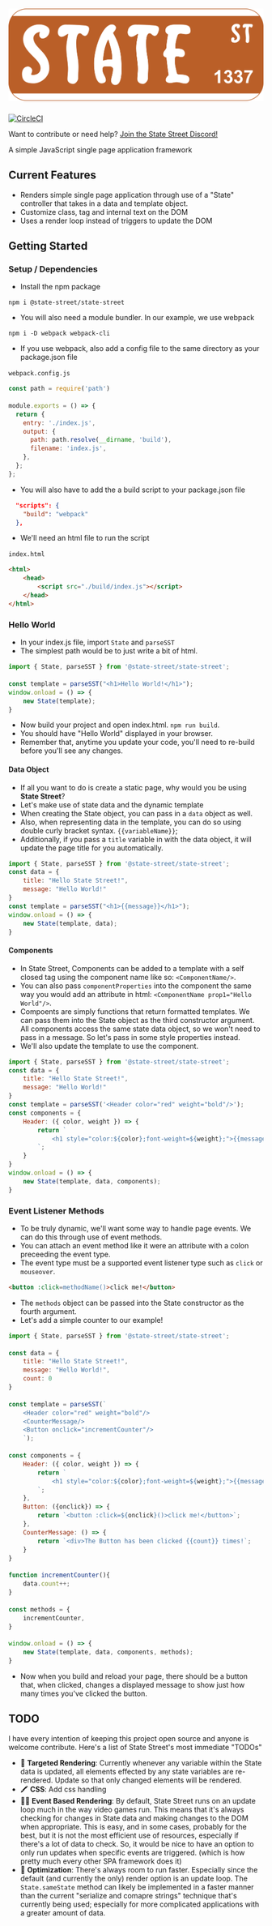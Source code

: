 # ![State Street](https://github.com/Joshabracks/State-Street/blob/main/sstlogo.png?raw=true)
[![CircleCI](https://circleci.com/gh/Joshabracks/State-Street.svg?style=shield)](https://circleci.com/gh/Joshabracks/State-Street)

Want to contribute or need help? [Join the State Street Discord!](https://discord.gg/a7AycPG2)


A simple JavaScript single page application framework

## Current Features
* Renders simple single page application through use of a "State" controller that takes in a data and template object.
* Customize class, tag and internal text on the DOM
* Uses a render loop instead of triggers to update the DOM

## Getting Started
### Setup / Dependencies
* Install the npm package
```
npm i @state-street/state-street
```

* You will also need a module bundler.  In our example, we use webpack
```
npm i -D webpack webpack-cli
```
* If you use webpack, also add a config file to the same directory as your package.json file 

`webpack.config.js`
````js
const path = require('path')

module.exports = () => {
  return {
    entry: './index.js',
    output: {
      path: path.resolve(__dirname, 'build'),
      filename: 'index.js',
    },
  };
};
````
* You will also have to add the a build script to your package.json file
```json
  "scripts": {
    "build": "webpack"
  },
```
* We'll need an html file to run the script

`index.html`
```html
<html>
    <head>
        <script src="./build/index.js"></script>
    </head>
</html>
```
### Hello World
* In your index.js file, import `State` and `parseSST`
* The simplest path would be to just write a bit of html.
```js
import { State, parseSST } from '@state-street/state-street';

const template = parseSST("<h1>Hello World!</h1>");
window.onload = () => {
    new State(template);
}
```
* Now build your project and open index.html.  `npm run build`.
* You should have "Hello World" displayed in your browser.
* Remember that, anytime you update your code, you'll need to re-build before you'll see any changes.
#### Data Object
* If all you want to do is create a static page, why would you be using **State Street**?
* Let's make use of state data and the dynamic template
* When creating the State object, you can pass in a `data` object as well.
* Also, when representing data in the template, you can do so using double curly bracket syntax. `{{variableName}}`;
* Additionally, if you pass a `title` variable in with the data object, it will update the page title for you automatically.
```js
import { State, parseSST } from '@state-street/state-street';
const data = {
    title: "Hello State Street!",
    message: "Hello World!"
}
const template = parseSST("<h1>{{message}}</h1>");
window.onload = () => {
    new State(template, data);
}
```

#### Components
* In State Street, Components  can be added to a template with a self closed tag using the component name like so: `<ComponentName/>`.  
* You can also pass `componentProperties` into the component the same way you would add an attribute in html: `<ComponentName prop1="Hello World"/>`.
* Compoents are simply functions that return formatted templates.  We can pass them into the State object as the third constructor argument.  All components access the same state data object, so we won't need to pass in a message.  So let's pass in some style properties instead.
* We'll also update the template to use the component.
```js
import { State, parseSST } from '@state-street/state-street';
const data = {
    title: "Hello State Street!",
    message: "Hello World!"
}
const template = parseSST('<Header color="red" weight="bold"/>');
const components = {
    Header: ({ color, weight }) => {
        return `
            <h1 style="color:${color};font-weight=${weight};">{{message}}</h1>
        `;
    }
}
window.onload = () => {
    new State(template, data, components);
}
```
### Event Listener Methods
* To be truly dynamic, we'll want some way to handle page events.  We can do this through use of event methods.
* You can attach an event method like it were an attribute with a colon preceeding the event type.
* The event type must be a supported event listener type such as `click` or `mouseover`.
```html
<button :click=methodName()>click me!</button>
```
* The `methods` object can be passed into the State constructor as the fourth argument.
* Let's add a simple counter to our example!
```js
import { State, parseSST } from '@state-street/state-street';

const data = {
    title: "Hello State Street!",
    message: "Hello World!",
    count: 0
}

const template = parseSST(`
    <Header color="red" weight="bold"/>
    <CounterMessage/>
    <Button onclick="incrementCounter"/>
    `);

const components = {
    Header: ({ color, weight }) => {
        return `
            <h1 style="color:${color};font-weight=${weight};">{{message}}</h1>
        `;
    },
    Button: ({onclick}) => {
        return `<button :click=${onclick}()>click me!</button>`;
    },
    CounterMessage: () => {
        return `<div>The Button has been clicked {{count}} times!`;
    }
}

function incrementCounter(){
    data.count++;
}

const methods = {
    incrementCounter,
}

window.onload = () => {
    new State(template, data, components, methods);
}
```
* Now when you build and reload your page, there should be a button that, when clicked, changes a displayed message to show just how many times you've clicked the button.

## TODO
I have every intention of keeping this project open source and anyone is welcome contribute.  Here's a list of State Street's most immediate "TODOs"
* :bow_and_arrow: **Targeted Rendering**: Currently whenever any variable within the State data is updated, all elements effected by any state variables are re-rendered.  Update so that only changed elements will be rendered.
* :crayon: **CSS**: Add css handling
* :running_woman: **Event Based Rendering**: By default, State Street runs on an update loop much in the way video games run.  This means that it's always checking for changes in State data and making changes to the DOM when appropriate.  This is easy, and in some cases, probably for the best, but it is not the most efficient use of resources, especially if there's a lot of data to check.  So, it would be nice to have an option to only run updates when specific events are triggered.  (which is how pretty much every other SPA framework does it)
* :muscle: **Optimization**: There's always room to run faster.  Especially since the default (and currently the only) render option is an update loop.  The `State.sameState` method can likely be implemented in a faster manner than the current "serialize and comapre strings" technique that's currently being used; especially for more complicated applications with a greater amount of data.
